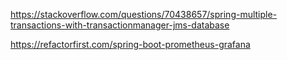 https://stackoverflow.com/questions/70438657/spring-multiple-transactions-with-transactionmanager-jms-database

https://refactorfirst.com/spring-boot-prometheus-grafana
